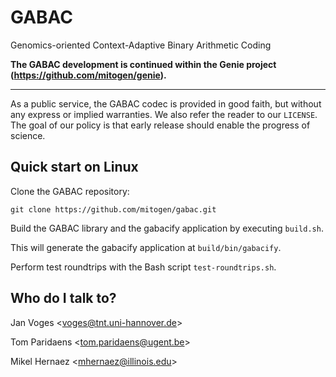 # GABAC

Genomics-oriented Context-Adaptive Binary Arithmetic Coding

**The GABAC development is continued within the Genie project (https://github.com/mitogen/genie).**

---

As a public service, the GABAC codec is provided in good faith, but without any express or implied warranties.
We also refer the reader to our ``LICENSE``.
The goal of our policy is that early release should enable the progress of science.

## Quick start on Linux

Clone the GABAC repository:

    git clone https://github.com/mitogen/gabac.git

Build the GABAC library and the gabacify application by executing ``build.sh``.

This will generate the gabacify application at ``build/bin/gabacify``.

Perform test roundtrips with the Bash script ``test-roundtrips.sh``.

## Who do I talk to?

Jan Voges <[voges@tnt.uni-hannover.de](mailto:voges@tnt.uni-hannover.de)>

Tom Paridaens <[tom.paridaens@ugent.be](mailto:tom.paridaens@ugent.be)>

Mikel Hernaez <[mhernaez@illinois.edu](mhernaez@illinois.edu)>
